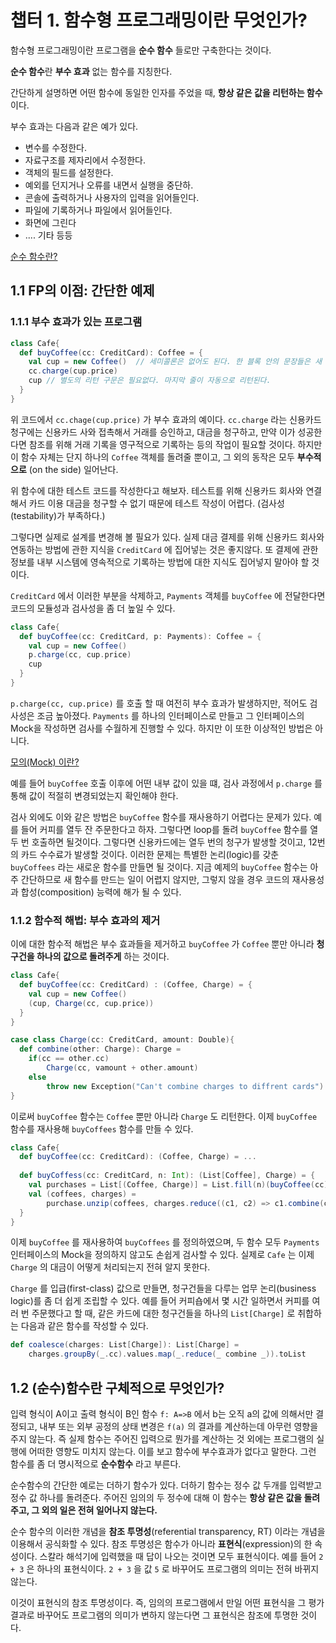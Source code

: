 # 챕터 1. 함수형 프로그래밍이란 무엇인가?

함수형 프로그래밍이란 프로그램을 **순수 함수** 들로만 구축한다는 것이다.

**순수 함수**란 **부수 효과** 없는 함수를 지칭한다.

간단하게 설명하면 어떤 함수에 동일한 인자를 주었을 때, **항상 같은 값을 리턴하는 함수**이다.

부수 효과는 다음과 같은 예가 있다.

* 변수를 수정한다.
* 자료구조를 제자리에서 수정한다.
* 객체의 필드를 설정한다.
* 예외를 던지거나 오류를 내면서 실행을 중단하.
* 콘솔에 출력하거나 사용자의 입력을 읽어들인다.
* 파일에 기록하거나 파일에서 읽어들인다.
* 화면에 그린다
* .... 기타 등등

[순수 함수란?](https://jeong-pro.tistory.com/23)

## 1.1 FP의 이점: 간단한 예제

### 1.1.1 부수 효과가 있는 프로그램

```scala
class Cafe{
  def buyCoffee(cc: CreditCard): Coffee = {
    val cup = new Coffee()	// 세미콜론은 없어도 된다. 한 블록 안의 문장들은 새 줄로 구분된다.
    cc.charge(cup.price)
    cup	// 별도의 리턴 구문은 필요없다. 마지막 줄이 자동으로 리턴된다.
  }
}
```

위 코드에서 `cc.chage(cup.price)` 가 부수 효과의 예이다. `cc.charge` 라는 신용카드 청구에는 신용카드 사와 접촉해서 거래를 승인하고, 대금을 청구하고, 만약 이가 성공한다면 참조를 위해 거래 기록을 영구적으로 기록하는 등의 작업이 필요할 것이다. 하지만 이 함수 자체는 단지 하나의 `Coffee` 객체를 돌려줄 뿐이고, 그 외의 동작은 모두 **부수적으로** (on the side) 일어난다.

위 함수에 대한 테스트 코드를 작성한다고 해보자. 테스트를 위해 신용카드 회사와 연결해서 카드 이용 대금을 청구할 수 없기 때문에 테스트 작성이 어렵다. (검사성(testability)가 부족하다.)

그렇다면 실제로 설계를 변경해 볼 필요가 있다. 실제 대금 결제를 위해 신용카드 회사와 연동하는 방법에 관한 지식을 `CreditCard` 에 집어넣는 것은 좋지않다. 또 결제에 관한 정보를 내부 시스템에 영속적으로 기록하는 방법에 대한 지식도 집어넣지 말아야 할 것이다. 

`CreditCard` 에서 이러한 부분을 삭제하고,  `Payments` 객체를 `buyCoffee` 에 전달한다면 코드의 모듈성과 검사성을 좀 더 높일 수 있다.

```scala
class Cafe{
  def buyCoffee(cc: CreditCard, p: Payments): Coffee = {
    val cup = new Coffee()
    p.charge(cc, cup.price)
    cup
  }
}
```

`p.charge(cc, cup.price)` 를 호출 할 때 여전히 부수 효과가 발생하지만, 적어도 검사성은 조금 높아졌다. `Payments` 를 하나의 인터페이스로 만들고 그 인터페이스의 Mock을 작성하면 검사를 수월하게 진행할 수 있다. 하지만 이 또한 이상적인 방법은 아니다. 

[모의(Mock) 이란?](http://www.incodom.kr/Mock)

예를 들어 `buyCoffee` 호출 이후에 어떤 내부 값이 있을 떄, 검사 과정에서 `p.charge` 를 통해 값이 적절히 변경되었는지 확인해야 한다.

검사 외에도 이와 같은 방법은 `buyCoffee` 함수를 재사용하기 어렵다는 문제가 있다. 예를 들어 커피를 열두 잔 주문한다고 하자. 그렇다면 loop를 돌려 `buyCoffee` 함수를 열두 번 호출하면 될것이다.  그렇다면 신용카드에는 열두 번의 청구가 발생할 것이고, 12번의 카드 수수료가 발생할 것이다. 이러한 문제는 특별한 논리(logic)를 갖춘 `buyCoffees` 라는 새로운 함수를 만들면 될 것이다. 지금 예제의 `buyCoffee` 함수는 아주 간단하므로 새 함수를 만드는 일이 어렵지 않지만, 그렇지 않을 경우 코드의 재사용성과 합성(composition) 능력에 해가 될 수 있다.

### 1.1.2 함수적 해법: 부수 효과의 제거

이에 대한 함수적 해법은 부수 효과들을 제거하고 `buyCoffee` 가 `Coffee` 뿐만 아니라 **청구건을 하나의 값으로 돌려주게** 하는 것이다. 

```scala
class Cafe{
  def buyCoffee(cc: CreditCard) : (Coffee, Charge) = {
    val cup = new Coffee()
    (cup, Charge(cc, cup.price))
  }
}

case class Charge(cc: CreditCard, amount: Double){
  def combine(other: Charge): Charge =
  	if(cc == other.cc)
  		Charge(cc, vamount + other.amount)
  	else 
  		throw new Exception("Can't combine charges to diffrent cards")
}
```

이로써 `buyCoffee` 함수는 `Coffee` 뿐만 아니라 `Charge` 도 리턴한다. 이제 `buyCoffee` 함수를 재사용해 `buyCoffees` 함수를 만들 수 있다.

```scala
class Cafe{
  def buyCoffee(cc: CreditCard): (Coffee, Charge) = ...
  
  def buyCoffess(cc: CreditCard, n: Int): (List[Coffee], Charge) = {
    val purchases = List[(Coffee, Charge)] = List.fill(n)(buyCoffee(cc))
    val (coffees, charges) =
    	purchase.unzip(coffees, charges.reduce((c1, c2) => c1.combine(c2))) 
  }
}
```

이제 `buyCoffee` 를 재사용하여 `buyCoffees` 를 정의하였으며, 두 함수 모두 `Payments` 인터페이스의 Mock을 정의하지 않고도 손쉽게 검사할 수 있다. 실제로 `Cafe` 는 이제 `Charge` 의 대금이 어떻게 처리되는지 전혀 알지 못한다.

`Charge` 를 입급(first-class) 값으로 만들면, 청구건들을 다루는 업무 논리(business logic)를 좀 더 쉽게 조립할 수 있다. 예를 들어 커피숍에서 몇 시간 일하면서 커피를 여러 번 주문했다고 할 때, 같은 카드에 대한 청구건들을 하나의 `List[Charge]` 로 취합하는 다음과 같은 함수를 작성할 수 있다.

```scala
def coalesce(charges: List[Charge]): List[Charge] = 
	charges.groupBy(_.cc).values.map(_.reduce(_ combine _)).toList
```

## 1.2 (순수)함수란 구체적으로 무엇인가?

입력 형식이 A이고 출력 형식이 B인 함수 `f: A=>B` 에서 b는 오직 a의 값에 의해서만 결정되고, 내부 또는 외부 공정의 상태 변경은 `f(a)` 의 결과를 계산하는데 아무런 영향을 주지 않는다. 즉 실제 함수는 주어진 입력으로 뭔가를 계산하는 것 외에는 프로그램의 실행에 어떠한 영향도 미치지 않는다. 이를 보고 함수에 부수효과가 없다고 말한다. 그런 함수를 좀 더 명시적으로 **순수함수** 라고 부른다.

순수함수의 간단한 예로는 더하기 함수가 있다. 더하기 함수는 정수 값 두개를 입력받고 정수 값 하나를 돌려준다. 주어진 임의의 두 정수에 대해 이 함수는 **항상 같은 값을 돌려주고, 그 외의 일은 전혀 일어나지 않는다.** 

순수 함수의 이러한 개념을 **참조 투명성**(referential transparency, RT) 이라는 개념을 이용해서 공식화할 수 있다. 참조 투명성은 함수가 아니라 **표현식**(expression)의 한 속성이다. 스칼라 해석기에 입력했을 때 답이 나오는 것이면 모두 표현식이다. 예를 들어 `2 + 3` 은 하나의 표현식이다. `2 + 3` 을 값 `5` 로 바꾸어도 프로그램의 의미는 전혀 바뀌지 않는다.

이것이 표현식의 참조 투명성이다. 즉, 임의의 프로그램에서 만일 어떤 표현식을 그 평가 결과로 바꾸어도 프로그램의 의미가 변하지 않는다면 그 표현식은 참조에 투명한 것이다.

